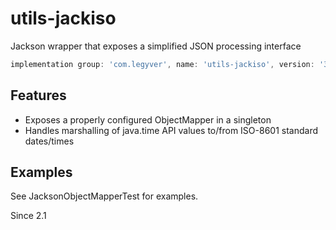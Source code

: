 # utils-jackiso
Jackson wrapper that exposes a simplified JSON processing interface

```groovy
implementation group: 'com.legyver', name: 'utils-jackiso', version: '3.4.1'
```
## Features
- Exposes a properly configured ObjectMapper in a singleton
- Handles marshalling of java.time API values to/from ISO-8601 standard dates/times

## Examples
See JacksonObjectMapperTest for examples.


Since 2.1